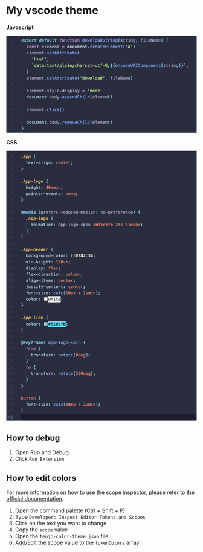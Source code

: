 # My vscode theme

**Javascript**

<img width="800" src="https://github.com/jeremytenjo/tenjo-theme/blob/master/assets/images/demo/js.png?raw=truedemo" alt="js example">

**CSS**

<img width="800" src="https://github.com/jeremytenjo/tenjo-theme/blob/master/assets/images/demo/css.png?raw=truedemo" alt="css example">

## How to debug

1. Open Run and Debug
2. Click `Run Extension`

## How to edit colors

For more information on how to use the scope inspector, please refer to the [official documentation](https://code.visualstudio.com/api/language-extensions/syntax-highlight-guide#scope-inspector).

1. Open the command palette (Ctrl + Shift + P)
2. Type `Developer: Inspect Editor Tokens and Scopes`
3. Click on the text you want to change
4. Copy the `scope` value
5. Open the `tenjo-color-theme.json` file
6. Add/Edit the scope value to the `tokenColors` array
